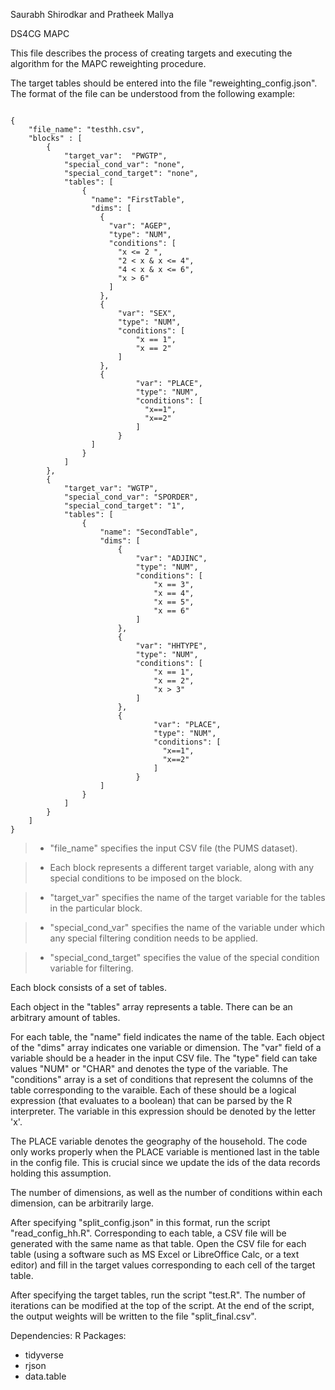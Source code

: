 Saurabh Shirodkar and Pratheek Mallya

DS4CG MAPC

This file describes the process of creating targets and executing the algorithm for the MAPC reweighting procedure.

The target tables should be entered into the file "reweighting_config.json". The format of the file can be understood from the following example:

```

{
    "file_name": "testhh.csv",
    "blocks" : [
        {
            "target_var":  "PWGTP",
            "special_cond_var": "none",
            "special_cond_target": "none",
            "tables": [
                {
                  "name": "FirstTable",
                  "dims": [
                    {
                      "var": "AGEP",
                      "type": "NUM",
                      "conditions": [
                        "x <= 2 ",
                        "2 < x & x <= 4",
                        "4 < x & x <= 6",
                        "x > 6"
                      ]
                    },
                    {
                        "var": "SEX",
                        "type": "NUM",
                        "conditions": [
                            "x == 1",
                            "x == 2"
                        ]
                    },
                    {
			                "var": "PLACE",
			                "type": "NUM",
			                "conditions": [
			                  "x==1",
			                  "x==2"
			                ]
		                }
                  ]
                }
            ]
        },
        {
            "target_var": "WGTP",
            "special_cond_var": "SPORDER",
            "special_cond_target": "1",
            "tables": [
                {
                    "name": "SecondTable",
                    "dims": [
                        {
                            "var": "ADJINC",
                            "type": "NUM",
                            "conditions": [
                                "x == 3",
                                "x == 4",
                                "x == 5",
                                "x == 6"
                            ]
                        },
                        {
                            "var": "HHTYPE",
                            "type": "NUM",
                            "conditions": [
                                "x == 1",
                                "x == 2",
                                "x > 3"
                            ]
                        },
                        {
			                    "var": "PLACE",
			                    "type": "NUM",
			                    "conditions": [
			                      "x==1",
			                      "x==2"
			                    ]
		                    }
                    ]
                }
            ]
        }
    ]
}

```

> * "file_name" specifies the input CSV file (the PUMS dataset).

> * Each block represents a different target variable, along with any special conditions to be imposed on the block.

> * "target_var" specifies the name of the target variable for the tables in the particular block.

> * "special_cond_var" specifies the name of the variable under which any special filtering condition needs to be applied.

> * "special_cond_target" specifies the value of the special condition variable for filtering. 

Each block consists of a set of tables.

Each object in the "tables" array represents a table. There can be an arbitrary amount of tables.

For each table, the "name" field indicates the name of the table. Each object of the "dims" array indicates one variable or dimension. The "var" field of a variable should be a header in the input CSV file. The "type" field can take values "NUM" or "CHAR" and denotes the type of the variable. The "conditions" array is a set of conditions that represent the columns of the table corresponding to the varaible. Each of these should be a logical expression (that evaluates to a boolean) that can be parsed by the R interpreter. The variable in this expression should be denoted by the letter 'x'.

The PLACE variable denotes the geography of the household. The code only works properly when the PLACE variable is mentioned last in the table in the config file.  This is crucial since we update the ids of the data records holding this assumption.

The number of dimensions, as well as the number of conditions within each dimension, can be arbitrarily large. 

After specifying "split_config.json" in this format, run the script "read_config_hh.R". Corresponding to each table, a CSV file will be generated with the same name as that table. Open the CSV file for each table (using a software such as MS Excel or LibreOffice Calc, or a text editor) and fill in the target values corresponding to each cell of the target table.

After specifying the target tables, run the script "test.R". The number of iterations can be modified at the top of the script. At the end of the script, the output weights will be written to the file "split_final.csv".

Dependencies:
R Packages:

* tidyverse
* rjson
* data.table
